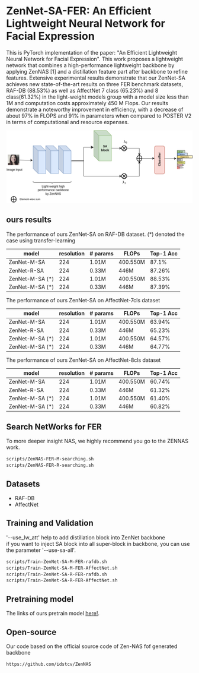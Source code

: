 
# ZenNet-SA-FER: An Efficient Lightweight Neural Network for Facial Expression
This is PyTorch implementation of the paper: "An Efficient Lightweight Neural Network for Facial Expression". This work proposes a lightweight network that combines a high-performance lightweight backbone by applying ZenNAS [1] and a distillation feature part after backbone to refine features. Extensive experimental results demonstrate that our ZenNet-SA achieves new state-of-the-art results on three FER benchmark datasets, RAF-DB (88.53%) as well as AffectNet 7 class (65.23%) and 8 class(61.32%) in the light-weight models group with a model size less than 1M and computation costs approximately 450 M Flops. Our results demonstrate a noteworthy improvement in efficiency, with a decrease of about 97% in FLOPS and 91% in parameters when compared to POSTER V2 in terms of computational and resource expenses. 

![The architecture](/Overview-architecture.png)

## ours results
 The performance of ours ZenNet-SA on RAF-DB dataset. (*) denoted the case using transfer-learning

| model           | resolution | \# params | FLOPs | Top-1 Acc | 
|-----------------|---------- | -------- | ----- | --------- |
| ZenNet-M-SA     | 224 | 1.01M | 400.550M | 87.1% |
| ZenNet-R-SA     | 224 | 0.33M| 446M | 87.26% |
| ZenNet-M-SA (*) | 224 | 1.01M |400.550M | 88.53% |
| ZenNet-M-SA (*) | 224 |  0.33M | 446M | 87.39% |

 The performance of ours ZenNet-SA on AffectNet-7cls dataset

| model           | resolution | \# params | FLOPs | Top-1 Acc | 
|-----------------|---------- | -------- | ----- |--------|
| ZenNet-M-SA     | 224 | 1.01M | 400.550M | 63.94% |
| ZenNet-R-SA     | 224 | 0.33M| 446M | 65.23% |
| ZenNet-M-SA (*) | 224 | 1.01M |400.550M | 64.57% |
| ZenNet-M-SA (*) | 224 |  0.33M | 446M | 64.77% |

The performance of ours ZenNet-SA on AffectNet-8cls dataset

| model           | resolution | \# params | FLOPs | Top-1 Acc | 
|-----------------|---------- | -------- | ----- |-----------|
| ZenNet-M-SA     | 224 | 1.01M | 400.550M | 60.74%    |
| ZenNet-R-SA     | 224 | 0.33M| 446M | 61.32%    |
| ZenNet-M-SA (*) | 224 | 1.01M |400.550M | 61.40%    |
| ZenNet-M-SA (*) | 224 |  0.33M | 446M | 60.82%    |

## Search NetWorks for FER
To more deeper insight NAS, we highly recommend you go to the ZENNAS work.
``` bash
scripts/ZenNAS-FER-M-searching.sh
scripts/ZenNAS-FER-R-searching.sh
```
## Datasets
- RAF-DB
- AffectNet
## Training and Validation
'--use_lw_att' help to add distillation block into ZenNet backbone\
if you want to inject SA block into all super-block in backbone, you can use the parameter '--use-sa-all'.
``` bash
scripts/Train-ZenNet-SA-M-FER-rafdb.sh
scripts/Train-ZenNet-SA-M-FER-AffectNet.sh
scripts/Train-ZenNet-SA-R-FER-rafdb.sh
scripts/Train-ZenNet-SA-R-FER-AffectNet.sh
```
## Pretraining model
The links of ours pretrain model [here!](https://drive.google.com/drive/folders/1i6j_6dhtpYyQzuFmzwiZvvjeB71ISpht?usp=sharing).

## Open-source

Our code based on the official source code of Zen-NAS fof generated backbone

```text
https://github.com/idstcv/ZenNAS
```




